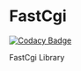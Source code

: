 # FastCgi

[![Codacy Badge](https://api.codacy.com/project/badge/Grade/b01fca6f704c4093972d6e0d6a2e952b)](https://app.codacy.com/manual/Tomenz/FastCgi?utm_source=github.com&utm_medium=referral&utm_content=Tomenz/FastCgi&utm_campaign=Badge_Grade_Dashboard)

FastCgi Library
